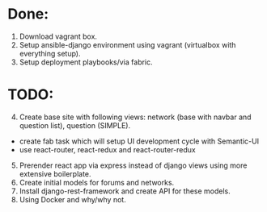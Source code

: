 # Done:
1. Download vagrant box.
2. Setup ansible-django environment using vagrant (virtualbox with everything setup).
3. Setup deployment playbooks/via fabric.

# TODO:
4. Create base site with following views: network (base with navbar and question list), question (SIMPLE).
- create fab task which will setup UI development cycle with Semantic-UI
- use react-router, react-redux and react-router-redux
5. Prerender react app via express instead of django views using more extensive boilerplate.
6. Create initial models for forums and networks.
7. Install django-rest-framework and create API for these models.
8. Using Docker and why/why not.